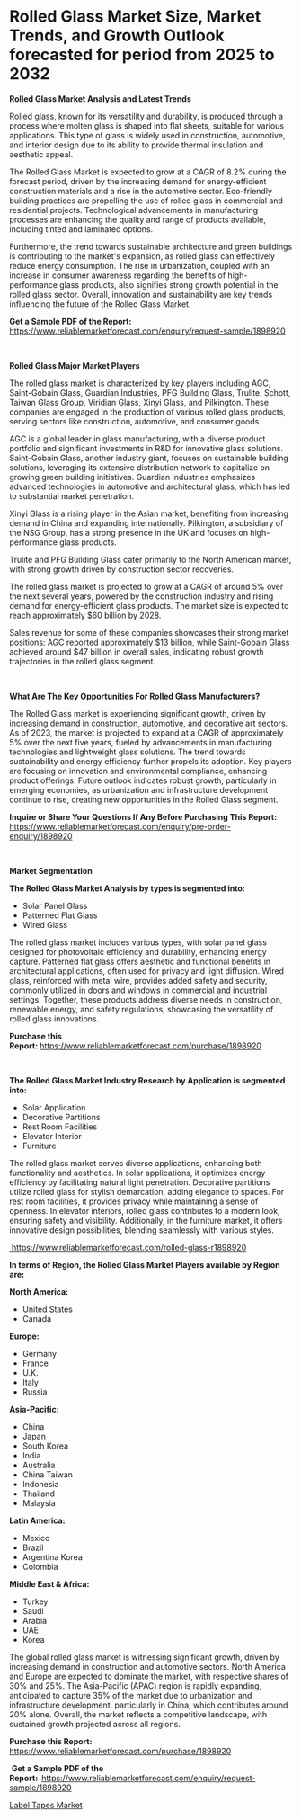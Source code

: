 <p><h1>Rolled Glass Market Size, Market Trends, and Growth Outlook forecasted for period from 2025 to 2032</h1></p><p><strong>Rolled Glass Market Analysis and Latest Trends</strong></p>
<p><p>Rolled glass, known for its versatility and durability, is produced through a process where molten glass is shaped into flat sheets, suitable for various applications. This type of glass is widely used in construction, automotive, and interior design due to its ability to provide thermal insulation and aesthetic appeal. </p><p>The Rolled Glass Market is expected to grow at a CAGR of 8.2% during the forecast period, driven by the increasing demand for energy-efficient construction materials and a rise in the automotive sector. Eco-friendly building practices are propelling the use of rolled glass in commercial and residential projects. Technological advancements in manufacturing processes are enhancing the quality and range of products available, including tinted and laminated options. </p><p>Furthermore, the trend towards sustainable architecture and green buildings is contributing to the market's expansion, as rolled glass can effectively reduce energy consumption. The rise in urbanization, coupled with an increase in consumer awareness regarding the benefits of high-performance glass products, also signifies strong growth potential in the rolled glass sector. Overall, innovation and sustainability are key trends influencing the future of the Rolled Glass Market.</p></p>
<p><strong>Get a Sample PDF of the Report:&nbsp;</strong> <a href="https://www.reliablemarketforecast.com/enquiry/request-sample/1898920?utm_campaign=3310&utm_medium=2&utm_source=Github&utm_content=ia&utm_term=31032025&utm_id=rolled-glass">https://www.reliablemarketforecast.com/enquiry/request-sample/1898920</a></p>
<p>&nbsp;</p>
<p><strong>Rolled Glass Major Market Players</strong></p>
<p><p>The rolled glass market is characterized by key players including AGC, Saint-Gobain Glass, Guardian Industries, PFG Building Glass, Trulite, Schott, Taiwan Glass Group, Viridian Glass, Xinyi Glass, and Pilkington. These companies are engaged in the production of various rolled glass products, serving sectors like construction, automotive, and consumer goods.</p><p>AGC is a global leader in glass manufacturing, with a diverse product portfolio and significant investments in R&D for innovative glass solutions. Saint-Gobain Glass, another industry giant, focuses on sustainable building solutions, leveraging its extensive distribution network to capitalize on growing green building initiatives. Guardian Industries emphasizes advanced technologies in automotive and architectural glass, which has led to substantial market penetration.</p><p>Xinyi Glass is a rising player in the Asian market, benefiting from increasing demand in China and expanding internationally. Pilkington, a subsidiary of the NSG Group, has a strong presence in the UK and focuses on high-performance glass products. </p><p>Trulite and PFG Building Glass cater primarily to the North American market, with strong growth driven by construction sector recoveries. </p><p>The rolled glass market is projected to grow at a CAGR of around 5% over the next several years, powered by the construction industry and rising demand for energy-efficient glass products. The market size is expected to reach approximately $60 billion by 2028.</p><p>Sales revenue for some of these companies showcases their strong market positions: AGC reported approximately $13 billion, while Saint-Gobain Glass achieved around $47 billion in overall sales, indicating robust growth trajectories in the rolled glass segment.</p></p>
<p>&nbsp;</p>
<p><strong>What Are The Key Opportunities For Rolled Glass Manufacturers?</strong></p>
<p><p>The Rolled Glass market is experiencing significant growth, driven by increasing demand in construction, automotive, and decorative art sectors. As of 2023, the market is projected to expand at a CAGR of approximately 5% over the next five years, fueled by advancements in manufacturing technologies and lightweight glass solutions. The trend towards sustainability and energy efficiency further propels its adoption. Key players are focusing on innovation and environmental compliance, enhancing product offerings. Future outlook indicates robust growth, particularly in emerging economies, as urbanization and infrastructure development continue to rise, creating new opportunities in the Rolled Glass segment.</p></p>
<p><strong>Inquire or Share Your Questions If Any Before Purchasing This Report:</strong> <a href="https://www.reliablemarketforecast.com/enquiry/pre-order-enquiry/1898920?utm_campaign=3310&utm_medium=2&utm_source=Github&utm_content=ia&utm_term=31032025&utm_id=rolled-glass">https://www.reliablemarketforecast.com/enquiry/pre-order-enquiry/1898920</a></p>
<p>&nbsp;</p>
<p><strong>Market Segmentation</strong></p>
<p><strong>The Rolled Glass Market Analysis by types is segmented into:</strong></p>
<p><ul><li>Solar Panel Glass</li><li>Patterned Flat Glass</li><li>Wired Glass</li></ul></p>
<p><p>The rolled glass market includes various types, with solar panel glass designed for photovoltaic efficiency and durability, enhancing energy capture. Patterned flat glass offers aesthetic and functional benefits in architectural applications, often used for privacy and light diffusion. Wired glass, reinforced with metal wire, provides added safety and security, commonly utilized in doors and windows in commercial and industrial settings. Together, these products address diverse needs in construction, renewable energy, and safety regulations, showcasing the versatility of rolled glass innovations.</p></p>
<p><strong>Purchase this Report:&nbsp;</strong><a href="https://www.reliablemarketforecast.com/purchase/1898920?utm_campaign=3310&utm_medium=2&utm_source=Github&utm_content=ia&utm_term=31032025&utm_id=rolled-glass">https://www.reliablemarketforecast.com/purchase/1898920</a></p>
<p>&nbsp;</p>
<p><strong>The Rolled Glass Market Industry Research by Application is segmented into:</strong></p>
<p><ul><li>Solar Application</li><li>Decorative Partitions</li><li>Rest Room Facilities</li><li>Elevator Interior</li><li>Furniture</li></ul></p>
<p><p>The rolled glass market serves diverse applications, enhancing both functionality and aesthetics. In solar applications, it optimizes energy efficiency by facilitating natural light penetration. Decorative partitions utilize rolled glass for stylish demarcation, adding elegance to spaces. For rest room facilities, it provides privacy while maintaining a sense of openness. In elevator interiors, rolled glass contributes to a modern look, ensuring safety and visibility. Additionally, in the furniture market, it offers innovative design possibilities, blending seamlessly with various styles.</p></p>
<p><a href="https://www.reliablemarketforecast.com/rolled-glass-r1898920?utm_campaign=3310&utm_medium=2&utm_source=Github&utm_content=ia&utm_term=31032025&utm_id=rolled-glass">&nbsp;https://www.reliablemarketforecast.com/rolled-glass-r1898920</a></p>
<p><strong>In terms of Region, the Rolled Glass Market Players available by Region are:</strong></p>
<p>
    <p> <strong> North America: </strong>
        <ul>
            <li>United States</li>
            <li>Canada</li>
        </ul>
        </p> 
    <p> <strong> Europe: </strong>
        <ul>
            <li>Germany</li>
            <li>France</li>
            <li>U.K.</li>
            <li>Italy</li>
            <li>Russia</li>
        </ul>
        </p> 
    <p> <strong> Asia-Pacific: </strong>
        <ul>
            <li>China</li>
            <li>Japan</li>
            <li>South Korea</li>
            <li>India</li>
            <li>Australia</li>
            <li>China Taiwan</li>
            <li>Indonesia</li>
            <li>Thailand</li>
            <li>Malaysia</li>
        </ul>
        </p> 
    <p> <strong> Latin America: </strong>
        <ul>
            <li>Mexico</li>
            <li>Brazil</li>
            <li>Argentina Korea</li>
            <li>Colombia</li>
        </ul>
        </p> 
    <p> <strong> Middle East & Africa: </strong>
        <ul>
            <li>Turkey</li>
            <li>Saudi</li>
            <li>Arabia</li>
            <li>UAE</li>
            <li>Korea</li>
        </ul>
    </p>
    </p>
<p><p>The global rolled glass market is witnessing significant growth, driven by increasing demand in construction and automotive sectors. North America and Europe are expected to dominate the market, with respective shares of 30% and 25%. The Asia-Pacific (APAC) region is rapidly expanding, anticipated to capture 35% of the market due to urbanization and infrastructure development, particularly in China, which contributes around 20% alone. Overall, the market reflects a competitive landscape, with sustained growth projected across all regions.</p></p>
<p><strong>Purchase this Report: </strong><a href="https://www.reliablemarketforecast.com/purchase/1898920?utm_campaign=3310&utm_medium=2&utm_source=Github&utm_content=ia&utm_term=31032025&utm_id=rolled-glass">https://www.reliablemarketforecast.com/purchase/1898920</a></p>
<p>&nbsp;<strong>Get a Sample PDF of the Report:&nbsp;&nbsp;</strong><a href="https://www.reliablemarketforecast.com/enquiry/request-sample/1898920?utm_campaign=3310&utm_medium=2&utm_source=Github&utm_content=ia&utm_term=31032025&utm_id=rolled-glass">https://www.reliablemarketforecast.com/enquiry/request-sample/1898920</a></p>
<p><strong></strong></p>
<p><p><a href="https://github.com/fraryatena85/Market-Research-Report-List-1/blob/main/label-tapes-market.md?utm_campaign=3310&utm_medium=2&utm_source=Github&utm_content=ia&utm_term=31032025&utm_id=rolled-glass">Label Tapes Market</a></p></p>